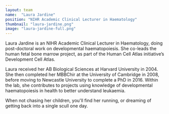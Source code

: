 ```yaml
---
layout: team
name:  "Laura Jardine"
position: "NIHR Academic Clinical Lecturer in Haematology"
thumbnail: "laura-jardine.png"
image: "laura-jardine-full.png"
---
```

Laura Jardine is an NIHR Academic Clinical Lecturer in Haematology, doing post-doctoral work on developmental haematopoiesis. She co-leads the human fetal bone marrow project, as part of the Human Cell Atlas initiative’s Development Cell Atlas. 

Laura received her AB Biological Sciences at Harvard University in 2004. She then completed her MBBChir at the University of Cambridge in 2008, before moving to Newcastle University to complete a PhD in 2016. Within the lab, she contributes to projects using knowledge of developmental haematopoiesis in health to better understand leukaemia. 
 
When not chasing her children, you'll find her running, or dreaming of getting back into a single scull one day.